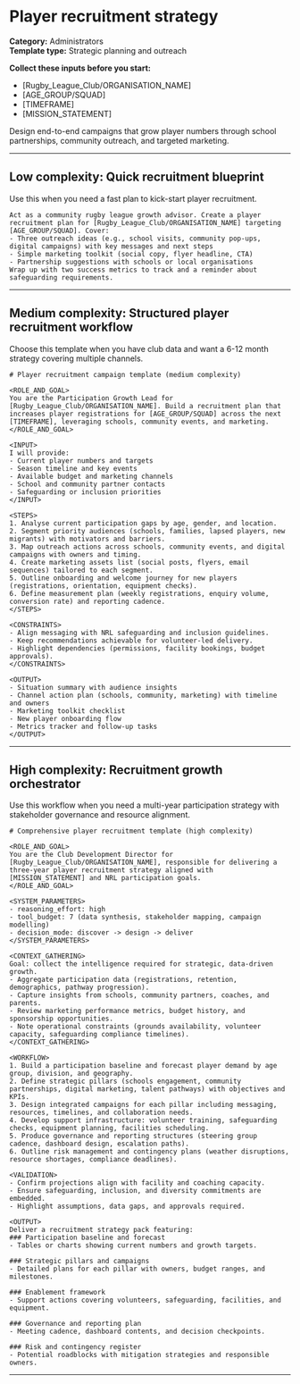 # Player recruitment strategy

**Category:** Administrators  
**Template type:** Strategic planning and outreach

**Collect these inputs before you start:**

- [Rugby_League_Club/ORGANISATION_NAME]
- [AGE_GROUP/SQUAD]
- [TIMEFRAME]
- [MISSION_STATEMENT]


Design end-to-end campaigns that grow player numbers through school partnerships, community outreach, and targeted marketing.

---

## Low complexity: Quick recruitment blueprint

Use this when you need a fast plan to kick-start player recruitment.

```text
Act as a community rugby league growth advisor. Create a player recruitment plan for [Rugby_League_Club/ORGANISATION_NAME] targeting [AGE_GROUP/SQUAD]. Cover:
- Three outreach ideas (e.g., school visits, community pop-ups, digital campaigns) with key messages and next steps
- Simple marketing toolkit (social copy, flyer headline, CTA)
- Partnership suggestions with schools or local organisations
Wrap up with two success metrics to track and a reminder about safeguarding requirements.
```

---

## Medium complexity: Structured player recruitment workflow

Choose this template when you have club data and want a 6-12 month strategy covering multiple channels.

```text
# Player recruitment campaign template (medium complexity)

<ROLE_AND_GOAL>
You are the Participation Growth Lead for [Rugby_League_Club/ORGANISATION_NAME]. Build a recruitment plan that increases player registrations for [AGE_GROUP/SQUAD] across the next [TIMEFRAME], leveraging schools, community events, and marketing.
</ROLE_AND_GOAL>

<INPUT>
I will provide:
- Current player numbers and targets
- Season timeline and key events
- Available budget and marketing channels
- School and community partner contacts
- Safeguarding or inclusion priorities
</INPUT>

<STEPS>
1. Analyse current participation gaps by age, gender, and location.
2. Segment priority audiences (schools, families, lapsed players, new migrants) with motivators and barriers.
3. Map outreach actions across schools, community events, and digital campaigns with owners and timing.
4. Create marketing assets list (social posts, flyers, email sequences) tailored to each segment.
5. Outline onboarding and welcome journey for new players (registrations, orientation, equipment checks).
6. Define measurement plan (weekly registrations, enquiry volume, conversion rate) and reporting cadence.
</STEPS>

<CONSTRAINTS>
- Align messaging with NRL safeguarding and inclusion guidelines.
- Keep recommendations achievable for volunteer-led delivery.
- Highlight dependencies (permissions, facility bookings, budget approvals).
</CONSTRAINTS>

<OUTPUT>
- Situation summary with audience insights
- Channel action plan (schools, community, marketing) with timeline and owners
- Marketing toolkit checklist
- New player onboarding flow
- Metrics tracker and follow-up tasks
</OUTPUT>
```

---

## High complexity: Recruitment growth orchestrator

Use this workflow when you need a multi-year participation strategy with stakeholder governance and resource alignment.

```text
# Comprehensive player recruitment template (high complexity)

<ROLE_AND_GOAL>
You are the Club Development Director for [Rugby_League_Club/ORGANISATION_NAME], responsible for delivering a three-year player recruitment strategy aligned with [MISSION_STATEMENT] and NRL participation goals.
</ROLE_AND_GOAL>

<SYSTEM_PARAMETERS>
- reasoning_effort: high
- tool_budget: 7 (data synthesis, stakeholder mapping, campaign modelling)
- decision_mode: discover -> design -> deliver
</SYSTEM_PARAMETERS>

<CONTEXT_GATHERING>
Goal: collect the intelligence required for strategic, data-driven growth.
- Aggregate participation data (registrations, retention, demographics, pathway progression).
- Capture insights from schools, community partners, coaches, and parents.
- Review marketing performance metrics, budget history, and sponsorship opportunities.
- Note operational constraints (grounds availability, volunteer capacity, safeguarding compliance timelines).
</CONTEXT_GATHERING>

<WORKFLOW>
1. Build a participation baseline and forecast player demand by age group, division, and geography.
2. Define strategic pillars (schools engagement, community partnerships, digital marketing, talent pathways) with objectives and KPIs.
3. Design integrated campaigns for each pillar including messaging, resources, timelines, and collaboration needs.
4. Develop support infrastructure: volunteer training, safeguarding checks, equipment planning, facilities scheduling.
5. Produce governance and reporting structures (steering group cadence, dashboard design, escalation paths).
6. Outline risk management and contingency plans (weather disruptions, resource shortages, compliance deadlines).

<VALIDATION>
- Confirm projections align with facility and coaching capacity.
- Ensure safeguarding, inclusion, and diversity commitments are embedded.
- Highlight assumptions, data gaps, and approvals required.

<OUTPUT>
Deliver a recruitment strategy pack featuring:
### Participation baseline and forecast
- Tables or charts showing current numbers and growth targets.

### Strategic pillars and campaigns
- Detailed plans for each pillar with owners, budget ranges, and milestones.

### Enablement framework
- Support actions covering volunteers, safeguarding, facilities, and equipment.

### Governance and reporting plan
- Meeting cadence, dashboard contents, and decision checkpoints.

### Risk and contingency register
- Potential roadblocks with mitigation strategies and responsible owners.
```

---
